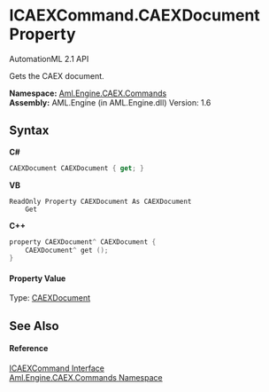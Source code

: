 # ICAEXCommand.CAEXDocument Property 
AutomationML 2.1 API 

Gets the CAEX document.

**Namespace:**&nbsp;<a href="N_Aml_Engine_CAEX_Commands">Aml.Engine.CAEX.Commands</a><br />**Assembly:**&nbsp;AML.Engine (in AML.Engine.dll) Version: 1.6

## Syntax

**C#**<br />
``` C#
CAEXDocument CAEXDocument { get; }
```

**VB**<br />
``` VB
ReadOnly Property CAEXDocument As CAEXDocument
	Get
```

**C++**<br />
``` C++
property CAEXDocument^ CAEXDocument {
	CAEXDocument^ get ();
}
```


#### Property Value
Type: <a href="T_Aml_Engine_CAEX_CAEXDocument">CAEXDocument</a>

## See Also


#### Reference
<a href="T_Aml_Engine_CAEX_Commands_ICAEXCommand">ICAEXCommand Interface</a><br /><a href="N_Aml_Engine_CAEX_Commands">Aml.Engine.CAEX.Commands Namespace</a><br />